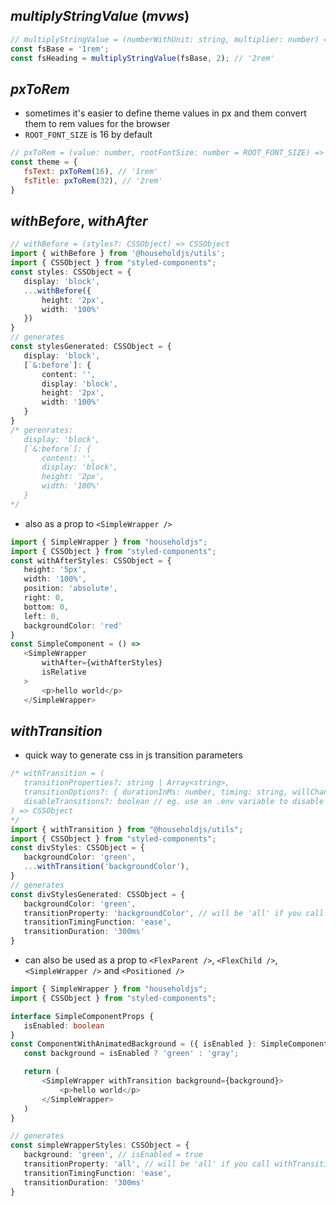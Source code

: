 ## ___multiplyStringValue___ (___mvws___)

 ```js
// multiplyStringValue = (numberWithUnit: string, multiplier: number) => string
const fsBase = '1rem';
const fsHeading = multiplyStringValue(fsBase, 2); // '2rem'
 ```

## ___pxToRem___
- sometimes it's easier to define theme values in px and them convert them to rem values for the browser
- `ROOT_FONT_SIZE` is 16 by default

 ```js
// pxToRem = (value: number, rootFontSize: number = ROOT_FONT_SIZE) => string
const theme = {
    fsText: pxToRem(16), // '1rem'
    fsTitle: pxToRem(32), // '2rem'
}
 ```

## ___withBefore___, ___withAfter___

 ```typescript jsx
// withBefore = (styles?: CSSObject) => CSSObject
import { withBefore } from '@householdjs/utils';
import { CSSObject } from "styled-components";
const styles: CSSObject = {
    display: 'block',
    ...withBefore({
        height: '2px',
        width: '100%'
    })
}
// generates
const stylesGenerated: CSSObject = {
    display: 'block',
    [`&:before`]: {
        content: '',
        display: 'block',
        height: '2px',
        width: '100%'
	}
}
/* gerenrates:
    display: 'block',
    [`&:before`]: {
        content: '',
        display: 'block',
        height: '2px',
        width: '100%'
	}
*/
 ```
 - also as a prop to `<SimpleWrapper />`

 ```typescript jsx
import { SimpleWrapper } from "householdjs";
import { CSSObject } from "styled-components";
const withAfterStyles: CSSObject = {
    height: '5px',
    width: '100%',
    position: 'absolute',
    right: 0,
    bottom: 0,
    left: 0,
    backgroundColor: 'red'
}
const SimpleComponent = () =>
    <SimpleWrapper
        withAfter={withAfterStyles}
        isRelative
    >
        <p>hello world</p>
    </SimpleWrapper>
```

## ___withTransition___
- quick way to generate css in js transition parameters
 ```typescript
/* withTransition = (
    transitionProperties?: string | Array<string>,
    transitionOptions?: { durationInMs: number, timing: string, willChange: false},
    disableTransitions?: boolean // eg. use an .env variable to disable all transitions in the project
) => CSSObject
*/
import { withTransition } from "@householdjs/utils";
import { CSSObject } from "styled-components";
const divStyles: CSSObject = {
    backgroundColor: 'green',
    ...withTransition('backgroundColor'),
}
// generates
const divStylesGenerated: CSSObject = {
    backgroundColor: 'green',
    transitionProperty: 'backgroundColor', // will be 'all' if you call withTransition() without a parameter
    transitionTimingFunction: 'ease',
    transitionDuration: '300ms'
}

 ```
- can also be used as a prop to `<FlexParent />`, `<FlexChild />`, `<SimpleWrapper />` and `<Positioned />`
 ```typescript jsx
import { SimpleWrapper } from "householdjs";
import { CSSObject } from "styled-components";

interface SimpleComponentProps {
    isEnabled: boolean
}
const ComponentWithAnimatedBackground = ({ isEnabled }: SimpleComponentProps) => {
    const background = isEnabled ? 'green' : 'gray';

    return (
        <SimpleWrapper withTransition background={background}>
            <p>hello world</p>
        </SimpleWrapper>
    )
}

// generates
const simpleWrapperStyles: CSSObject = {
    background: 'green', // isEnabled = true
    transitionProperty: 'all', // will be 'all' if you call withTransition() without a parameter
    transitionTimingFunction: 'ease',
    transitionDuration: '300ms'
}

```

